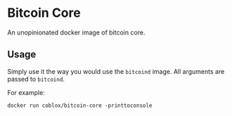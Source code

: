 # Bitcoin Core

An unopinionated docker image of bitcoin core.

## Usage

Simply use it the way you would use the `bitcoind` image. All arguments are passed to `bitcoind`.

For example:

`docker run coblox/bitcoin-core -printtoconsole`